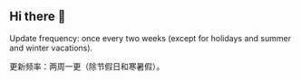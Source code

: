## Hi there 👋

Update frequency: once every two weeks (except for holidays and summer and winter vacations).

更新频率：两周一更（除节假日和寒暑假）。

<!--

**Here are some ideas to get you started:**

-->
